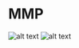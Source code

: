 # MMP

![alt text](https://github.com/AidanWalden1/MMP/image.PNG?raw=true)
![alt text](https://github.com/AidanWalden1/MMP/image2.PNG?raw=true)